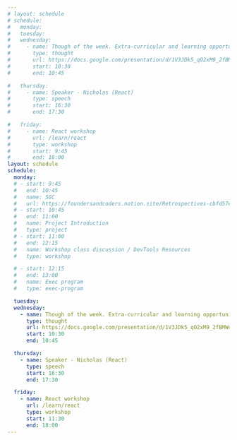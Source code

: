 ```yaml
---
# layout: schedule
# schedule:
#   monday:
#   tuesday:
#   wednesday:
#     - name: Though of the week. Extra-curricular and learning opportunities
#       type: thought
#       url: https://docs.google.com/presentation/d/1V3JDk5_qO2xM9_2fBMWeZuf4UCgIZFIgZ3l8hrX76Hc/edit#slide=id.g25e05124422_0_0 
#       start: 10:30
#       end: 10:45

#   thursday:
#     - name: Speaker - Nicholas (React)
#       type: speech
#       start: 16:30
#       end: 17:30

#   friday:
#     - name: React workshop
#       url: /learn/react
#       type: workshop
#       start: 9:45
#       end: 18:00
layout: schedule
schedule:
  monday:
  # - start: 9:45
  #   end: 10:45
  #   name: SGC
  #   url: https://foundersandcoders.notion.site/Retrospectives-cbfd57e19cd24c61a6bd8db16fe0f347
  # - start: 10:45
  #   end: 11:00
  #   name: Project Introduction
  #   type: project
  # - start: 11:00
  #   end: 12:15
  #   name: Workshop class discussion / DevTools Resources
  #   type: workshop

  # - start: 12:15
  #   end: 13:00
  #   name: Exec program
  #   type: exec-program

  tuesday:
  wednesday:
    - name: Though of the week. Extra-curricular and learning opportunities
      type: thought
      url: https://docs.google.com/presentation/d/1V3JDk5_qO2xM9_2fBMWeZuf4UCgIZFIgZ3l8hrX76Hc/edit#slide=id.g25e05124422_0_0 
      start: 10:30
      end: 10:45

  thursday:
    - name: Speaker - Nicholas (React)
      type: speech
      start: 16:30
      end: 17:30

  friday:
    - name: React workshop
      url: /learn/react
      type: workshop
      start: 11:30
      end: 18:00
---
```

